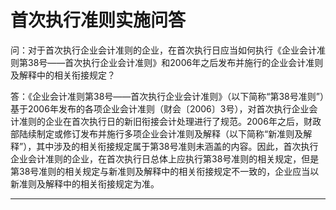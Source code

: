 # 首次执行准则实施问答

问：对于首次执行企业会计准则的企业，在首次执行日应当如何执行《企业会计准则第38号——首次执行企业会计准则》和2006年之后发布并施行的企业会计准则及解释中的相关衔接规定？

答：《企业会计准则第38号——首次执行企业会计准则》（以下简称“第38号准则”）基于2006年发布的各项企业会计准则（财会〔2006〕3号），对首次执行企业会计准则的企业在首次执行日的新旧衔接会计处理进行了规范。2006年之后，财政部陆续制定或修订发布并施行多项企业会计准则及解释（以下简称“新准则及解释”），其中涉及的相关衔接规定属于第38号准则未涵盖的内容。因此，首次执行企业会计准则的企业，在首次执行日总体上应执行第38号准则的相关规定，但是第38号准则的相关规定与新准则及解释中的相关衔接规定不一致的，企业应当以新准则及解释中的相关衔接规定为准。

---
